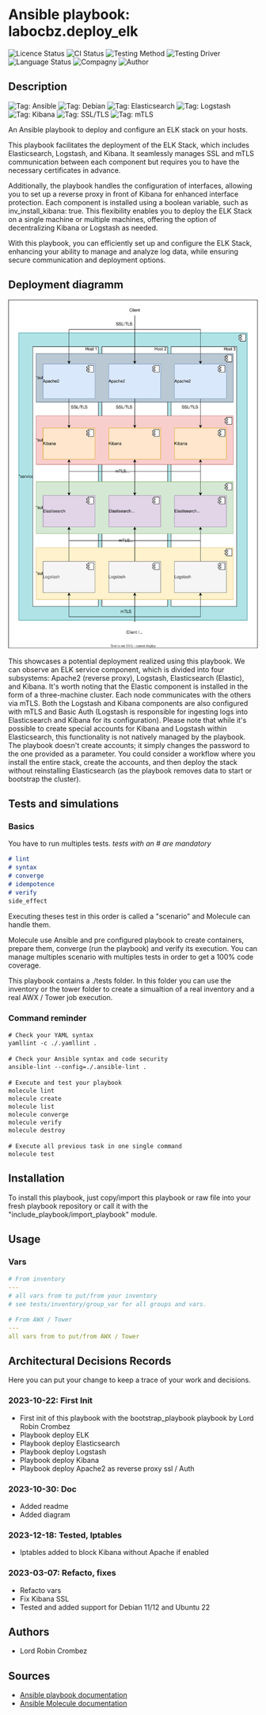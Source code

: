 # Ansible playbook: labocbz.deploy_elk

![Licence Status](https://img.shields.io/badge/licence-MIT-brightgreen)
![CI Status](https://img.shields.io/badge/CI-success-brightgreen)
![Testing Method](https://img.shields.io/badge/Testing%20Method-Ansible%20Molecule-blueviolet)
![Testing Driver](https://img.shields.io/badge/Testing%20Driver-docker-blueviolet)
![Language Status](https://img.shields.io/badge/language-Ansible-red)
![Compagny](https://img.shields.io/badge/Compagny-Labo--CBZ-blue)
![Author](https://img.shields.io/badge/Author-Lord%20Robin%20Crombez-blue)

## Description

![Tag: Ansible](https://img.shields.io/badge/Tech-Ansible-orange)
![Tag: Debian](https://img.shields.io/badge/Tech-Debian-orange)
![Tag: Elasticsearch](https://img.shields.io/badge/Tech-Elasticsearch-orange)
![Tag: Logstash](https://img.shields.io/badge/Tech-Logstash-orange)
![Tag: Kibana](https://img.shields.io/badge/Tech-Kibana-orange)
![Tag: SSL/TLS](https://img.shields.io/badge/Tech-SSL%2FTLS-orange)
![Tag: mTLS](https://img.shields.io/badge/Tech-mTLS-orange)

An Ansible playbook to deploy and configure an ELK stack on your hosts.

This playbook facilitates the deployment of the ELK Stack, which includes Elasticsearch, Logstash, and Kibana. It seamlessly manages SSL and mTLS communication between each component but requires you to have the necessary certificates in advance.

Additionally, the playbook handles the configuration of interfaces, allowing you to set up a reverse proxy in front of Kibana for enhanced interface protection. Each component is installed using a boolean variable, such as inv_install_kibana: true. This flexibility enables you to deploy the ELK Stack on a single machine or multiple machines, offering the option of decentralizing Kibana or Logstash as needed.

With this playbook, you can efficiently set up and configure the ELK Stack, enhancing your ability to manage and analyze log data, while ensuring secure communication and deployment options.

## Deployment diagramm

![](./assets/Ansible-Playbook-Labocbz-Deploy-ELK.drawio.svg)

This showcases a potential deployment realized using this playbook. We can observe an ELK service component, which is divided into four subsystems: Apache2 (reverse proxy), Logstash, Elasticsearch (Elastic), and Kibana. It's worth noting that the Elastic component is installed in the form of a three-machine cluster. Each node communicates with the others via mTLS. Both the Logstash and Kibana components are also configured with mTLS and Basic Auth (Logstash is responsible for ingesting logs into Elasticsearch and Kibana for its configuration). Please note that while it's possible to create special accounts for Kibana and Logstash within Elasticsearch, this functionality is not natively managed by the playbook. The playbook doesn't create accounts; it simply changes the password to the one provided as a parameter. You could consider a workflow where you install the entire stack, create the accounts, and then deploy the stack without reinstalling Elasticsearch (as the playbook removes data to start or bootstrap the cluster).

## Tests and simulations

### Basics

You have to run multiples tests. *tests with an # are mandatory*

```MARKDOWN
# lint
# syntax
# converge
# idempotence
# verify
side_effect
```

Executing theses test in this order is called a "scenario" and Molecule can handle them.

Molecule use Ansible and pre configured playbook to create containers, prepare them, converge (run the playbook) and verify its execution.
You can manage multiples scenario with multiples tests in order to get a 100% code coverage.

This playbook contains a ./tests folder. In this folder you can use the inventory or the tower folder to create a simualtion of a real inventory and a real AWX / Tower job execution.

### Command reminder

```SHELL
# Check your YAML syntax
yamllint -c ./.yamllint .

# Check your Ansible syntax and code security
ansible-lint --config=./.ansible-lint .

# Execute and test your playbook
molecule lint
molecule create
molecule list
molecule converge
molecule verify
molecule destroy

# Execute all previous task in one single command
molecule test
```

## Installation

To install this playbook, just copy/import this playbook or raw file into your fresh playbook repository or call it with the "include_playbook/import_playbook" module.

## Usage

### Vars

```YAML
# From inventory
---
# all vars from to put/from your inventory
# see tests/inventory/group_var for all groups and vars.
```

```YAML
# From AWX / Tower
---
all vars from to put/from AWX / Tower
```

## Architectural Decisions Records

Here you can put your change to keep a trace of your work and decisions.

### 2023-10-22: First Init

* First init of this playbook with the bootstrap_playbook playbook by Lord Robin Crombez
* Playbook deploy ELK
* Playbook deploy Elasticsearch
* Playbook deploy Logstash
* Playbook deploy Kibana
* Playbook deploy Apache2 as reverse proxy ssl / Auth

### 2023-10-30: Doc

* Added readme
* Added diagram

### 2023-12-18: Tested, Iptables

* Iptables added to block Kibana without Apache if enabled

### 2023-03-07: Refacto, fixes

* Refacto vars
* Fix Kibana SSL
* Tested and added support for Debian 11/12 and Ubuntu 22

## Authors

* Lord Robin Crombez

## Sources

* [Ansible playbook documentation](https://docs.ansible.com/ansible/latest/playbook_guide/playbooks_reuse_playbooks.html)
* [Ansible Molecule documentation](https://molecule.readthedocs.io/)
